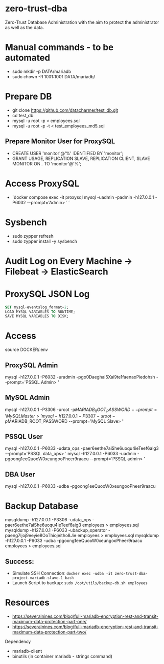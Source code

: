 # zero-trust-dba
Zero-Trust Database Administration with the aim to protect the administrator as well as the data.

# Manual commands - to be automated
- sudo mkdir -p DATA/mariadb
- sudo chown -R 1001:1001 DATA/mariadb/

# Prepare DB
- git clone https://github.com/datacharmer/test_db.git
- cd test_db
- mysql -u root -p < employees.sql
- mysql -u root -p -t < test_employees_md5.sql

## Prepare Monitor User for ProxySQL
- CREATE USER 'monitor'@'%' IDENTIFIED BY 'monitor';
- GRANT USAGE, REPLICATION SLAVE, REPLICATION CLIENT, SLAVE MONITOR ON *.* TO 'monitor'@'%';

# Access ProxySQL
- `docker compose exec -it proxysql mysql -uadmin -padmin -h127.0.0.1 -P6032 --prompt='Admin> '``

# Sysbench
- sudo zypper refresh
- sudo zypper install -y sysbench


# Audit Log on Every Machine -> Filebeat -> ElasticSearch



# ProxySQL JSON Log
```sql
SET mysql-eventslog_format=2;
LOAD MYSQL VARIABLES TO RUNTIME;
SAVE MYSQL VARIABLES TO DISK;
```
# Access
source DOCKER/.env
## ProxySQL Admin
mysql -h127.0.0.1 -P6032 -uradmin -pgo0Daeghai5Xai9te1faenaoPiedohsh --prompt='PSSQL Admin> '

## MySQL Admin
mysql -h127.0.0.1 -P3306 -uroot -p$MARIADB_ROOT_PASSWORD --prompt='MySQL Master> '
mysql -h127.0.0.1 -P3307 -uroot -p$MARIADB_ROOT_PASSWORD --prompt='MySQL Slave> '

## PSSQL User
mysql -h127.0.0.1 -P6033 -udata_ops -paer6eethe7aiShe6uoqu4ieTeef6aig3 --prompt='PSSQL data_ops> '
mysql -h127.0.0.1 -P6033 -uadmin -pgoong1eeQuooW0xeungooPheer9raacu --prompt='PSSQL admin> '

## DBA User
mysql -h127.0.0.1 -P6033 -udba -pgoong1eeQuooW0xeungooPheer9raacu

# Backup Database
mysqldump -h127.0.0.1 -P3306 -udata_ops -paer6eethe7aiShe6uoqu4ieTeef6aig3 employees > employees.sql
mysqldump -h127.0.0.1 -P6033 -ubackup_operator -paeng7Ijoj9eeyie8OoThiojeitho8Jie employees > employees.sql
mysqldump -h127.0.0.1 -P6033 -udba -pgoong1eeQuooW0xeungooPheer9raacu employees > employees.sql

## Success:
- Simulate SSH Connection: `docker exec -udba -it zero-trust-dba-project-mariadb-slave-1 bash`
- Launch Script to backup: `sudo /opt/utils/backup-db.sh employees`


# Resources
- https://severalnines.com/blog/full-mariadb-encryption-rest-and-transit-maximum-data-protection-part-one/
- https://severalnines.com/blog/full-mariadb-encryption-rest-and-transit-maximum-data-protection-part-two/


Dependency
- mariadb-client
- binutils (in container mariadb - strings command)
